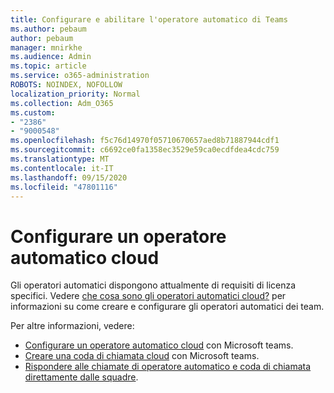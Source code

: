 ```yaml
---
title: Configurare e abilitare l'operatore automatico di Teams
ms.author: pebaum
author: pebaum
manager: mnirkhe
ms.audience: Admin
ms.topic: article
ms.service: o365-administration
ROBOTS: NOINDEX, NOFOLLOW
localization_priority: Normal
ms.collection: Adm_O365
ms.custom:
- "2386"
- "9000548"
ms.openlocfilehash: f5c76d14970f05710670657aed8b71887944cdf1
ms.sourcegitcommit: c6692ce0fa1358ec3529e59ca0ecdfdea4cdc759
ms.translationtype: MT
ms.contentlocale: it-IT
ms.lasthandoff: 09/15/2020
ms.locfileid: "47801116"
---
```

# <a name="set-up-a-cloud-auto-attendant"></a>Configurare un operatore automatico cloud

Gli operatori automatici dispongono attualmente di requisiti di licenza specifici. Vedere [che cosa sono gli operatori automatici cloud?](https://docs.microsoft.com/microsoftteams/what-are-phone-system-auto-attendants) per informazioni su come creare e configurare gli operatori automatici dei team. 

Per altre informazioni, vedere:

- [Configurare un operatore automatico cloud](https://docs.microsoft.com/microsoftteams/create-a-phone-system-auto-attendant) con Microsoft teams. 
- [Creare una coda di chiamata cloud](https://docs.microsoft.com/microsoftteams/create-a-phone-system-call-queue) con Microsoft teams. 
- [Rispondere alle chiamate di operatore automatico e coda di chiamata direttamente dalle squadre](https://docs.microsoft.com/microsoftteams/answer-auto-attendant-and-call-queue-calls). 